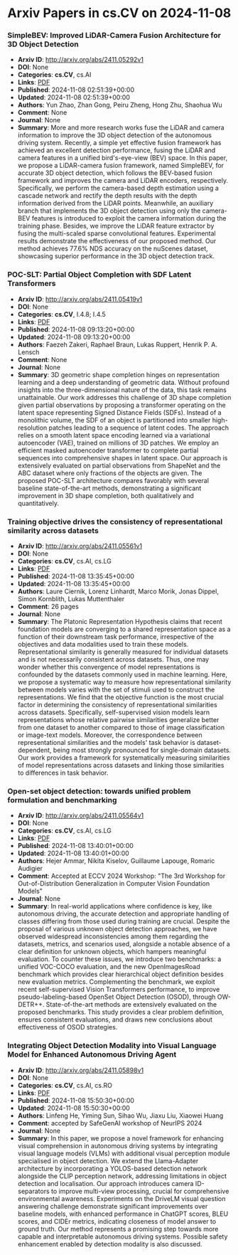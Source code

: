 # Arxiv Papers in cs.CV on 2024-11-08
### SimpleBEV: Improved LiDAR-Camera Fusion Architecture for 3D Object Detection
- **Arxiv ID**: http://arxiv.org/abs/2411.05292v1
- **DOI**: None
- **Categories**: **cs.CV**, cs.AI
- **Links**: [PDF](http://arxiv.org/pdf/2411.05292v1)
- **Published**: 2024-11-08 02:51:39+00:00
- **Updated**: 2024-11-08 02:51:39+00:00
- **Authors**: Yun Zhao, Zhan Gong, Peiru Zheng, Hong Zhu, Shaohua Wu
- **Comment**: None
- **Journal**: None
- **Summary**: More and more research works fuse the LiDAR and camera information to improve the 3D object detection of the autonomous driving system. Recently, a simple yet effective fusion framework has achieved an excellent detection performance, fusing the LiDAR and camera features in a unified bird's-eye-view (BEV) space. In this paper, we propose a LiDAR-camera fusion framework, named SimpleBEV, for accurate 3D object detection, which follows the BEV-based fusion framework and improves the camera and LiDAR encoders, respectively. Specifically, we perform the camera-based depth estimation using a cascade network and rectify the depth results with the depth information derived from the LiDAR points. Meanwhile, an auxiliary branch that implements the 3D object detection using only the camera-BEV features is introduced to exploit the camera information during the training phase. Besides, we improve the LiDAR feature extractor by fusing the multi-scaled sparse convolutional features. Experimental results demonstrate the effectiveness of our proposed method. Our method achieves 77.6\% NDS accuracy on the nuScenes dataset, showcasing superior performance in the 3D object detection track.



### POC-SLT: Partial Object Completion with SDF Latent Transformers
- **Arxiv ID**: http://arxiv.org/abs/2411.05419v1
- **DOI**: None
- **Categories**: **cs.CV**, I.4.8; I.4.5
- **Links**: [PDF](http://arxiv.org/pdf/2411.05419v1)
- **Published**: 2024-11-08 09:13:20+00:00
- **Updated**: 2024-11-08 09:13:20+00:00
- **Authors**: Faezeh Zakeri, Raphael Braun, Lukas Ruppert, Henrik P. A. Lensch
- **Comment**: None
- **Journal**: None
- **Summary**: 3D geometric shape completion hinges on representation learning and a deep understanding of geometric data. Without profound insights into the three-dimensional nature of the data, this task remains unattainable. Our work addresses this challenge of 3D shape completion given partial observations by proposing a transformer operating on the latent space representing Signed Distance Fields (SDFs). Instead of a monolithic volume, the SDF of an object is partitioned into smaller high-resolution patches leading to a sequence of latent codes. The approach relies on a smooth latent space encoding learned via a variational autoencoder (VAE), trained on millions of 3D patches. We employ an efficient masked autoencoder transformer to complete partial sequences into comprehensive shapes in latent space. Our approach is extensively evaluated on partial observations from ShapeNet and the ABC dataset where only fractions of the objects are given. The proposed POC-SLT architecture compares favorably with several baseline state-of-the-art methods, demonstrating a significant improvement in 3D shape completion, both qualitatively and quantitatively.



### Training objective drives the consistency of representational similarity across datasets
- **Arxiv ID**: http://arxiv.org/abs/2411.05561v1
- **DOI**: None
- **Categories**: **cs.CV**, cs.AI, cs.LG
- **Links**: [PDF](http://arxiv.org/pdf/2411.05561v1)
- **Published**: 2024-11-08 13:35:45+00:00
- **Updated**: 2024-11-08 13:35:45+00:00
- **Authors**: Laure Ciernik, Lorenz Linhardt, Marco Morik, Jonas Dippel, Simon Kornblith, Lukas Muttenthaler
- **Comment**: 26 pages
- **Journal**: None
- **Summary**: The Platonic Representation Hypothesis claims that recent foundation models are converging to a shared representation space as a function of their downstream task performance, irrespective of the objectives and data modalities used to train these models. Representational similarity is generally measured for individual datasets and is not necessarily consistent across datasets. Thus, one may wonder whether this convergence of model representations is confounded by the datasets commonly used in machine learning. Here, we propose a systematic way to measure how representational similarity between models varies with the set of stimuli used to construct the representations. We find that the objective function is the most crucial factor in determining the consistency of representational similarities across datasets. Specifically, self-supervised vision models learn representations whose relative pairwise similarities generalize better from one dataset to another compared to those of image classification or image-text models. Moreover, the correspondence between representational similarities and the models' task behavior is dataset-dependent, being most strongly pronounced for single-domain datasets. Our work provides a framework for systematically measuring similarities of model representations across datasets and linking those similarities to differences in task behavior.



### Open-set object detection: towards unified problem formulation and benchmarking
- **Arxiv ID**: http://arxiv.org/abs/2411.05564v1
- **DOI**: None
- **Categories**: **cs.CV**, cs.AI, cs.LG
- **Links**: [PDF](http://arxiv.org/pdf/2411.05564v1)
- **Published**: 2024-11-08 13:40:01+00:00
- **Updated**: 2024-11-08 13:40:01+00:00
- **Authors**: Hejer Ammar, Nikita Kiselov, Guillaume Lapouge, Romaric Audigier
- **Comment**: Accepted at ECCV 2024 Workshop: "The 3rd Workshop for
  Out-of-Distribution Generalization in Computer Vision Foundation Models"
- **Journal**: None
- **Summary**: In real-world applications where confidence is key, like autonomous driving, the accurate detection and appropriate handling of classes differing from those used during training are crucial. Despite the proposal of various unknown object detection approaches, we have observed widespread inconsistencies among them regarding the datasets, metrics, and scenarios used, alongside a notable absence of a clear definition for unknown objects, which hampers meaningful evaluation. To counter these issues, we introduce two benchmarks: a unified VOC-COCO evaluation, and the new OpenImagesRoad benchmark which provides clear hierarchical object definition besides new evaluation metrics. Complementing the benchmark, we exploit recent self-supervised Vision Transformers performance, to improve pseudo-labeling-based OpenSet Object Detection (OSOD), through OW-DETR++. State-of-the-art methods are extensively evaluated on the proposed benchmarks. This study provides a clear problem definition, ensures consistent evaluations, and draws new conclusions about effectiveness of OSOD strategies.



### Integrating Object Detection Modality into Visual Language Model for Enhanced Autonomous Driving Agent
- **Arxiv ID**: http://arxiv.org/abs/2411.05898v1
- **DOI**: None
- **Categories**: **cs.CV**, cs.AI, cs.RO
- **Links**: [PDF](http://arxiv.org/pdf/2411.05898v1)
- **Published**: 2024-11-08 15:50:30+00:00
- **Updated**: 2024-11-08 15:50:30+00:00
- **Authors**: Linfeng He, Yiming Sun, Sihao Wu, Jiaxu Liu, Xiaowei Huang
- **Comment**: accepted by SafeGenAI workshop of NeurIPS 2024
- **Journal**: None
- **Summary**: In this paper, we propose a novel framework for enhancing visual comprehension in autonomous driving systems by integrating visual language models (VLMs) with additional visual perception module specialised in object detection. We extend the Llama-Adapter architecture by incorporating a YOLOS-based detection network alongside the CLIP perception network, addressing limitations in object detection and localisation. Our approach introduces camera ID-separators to improve multi-view processing, crucial for comprehensive environmental awareness. Experiments on the DriveLM visual question answering challenge demonstrate significant improvements over baseline models, with enhanced performance in ChatGPT scores, BLEU scores, and CIDEr metrics, indicating closeness of model answer to ground truth. Our method represents a promising step towards more capable and interpretable autonomous driving systems. Possible safety enhancement enabled by detection modality is also discussed.



